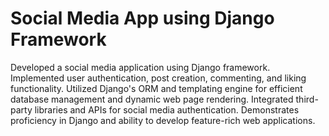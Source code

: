 # Social Media App using Django Framework


Developed a social media application using Django framework. Implemented user authentication, post creation, commenting, and liking functionality. Utilized Django's ORM and templating engine for efficient database management and dynamic web page rendering. Integrated third-party libraries and APIs for social media authentication. Demonstrates proficiency in Django and ability to develop feature-rich web applications.
